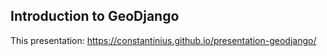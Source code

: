 
## Introduction to GeoDjango


This presentation: https://constantinius.github.io/presentation-geodjango/
